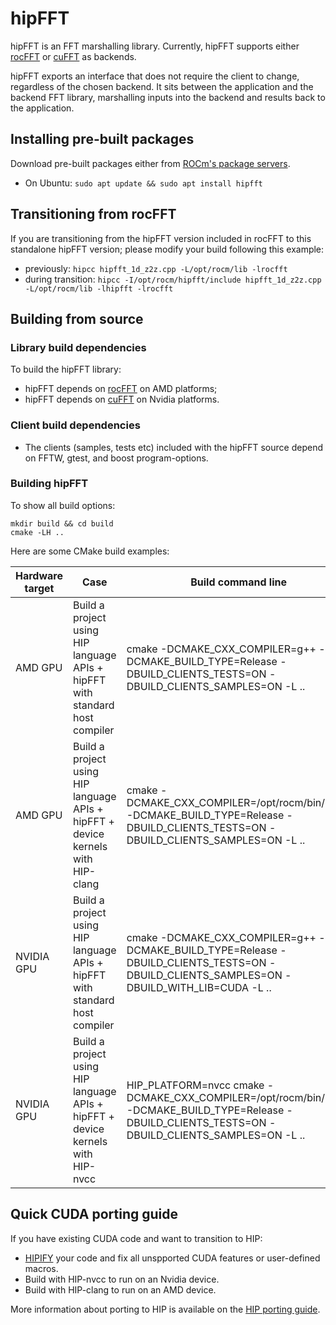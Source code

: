 # hipFFT

hipFFT is an FFT marshalling library. Currently, hipFFT supports
either [rocFFT] or [cuFFT] as backends.

hipFFT exports an interface that does not require the client to
change, regardless of the chosen backend.  It sits between the
application and the backend FFT library, marshalling inputs into the
backend and results back to the application.

[rocFFT]: https://github.com/ROCmSoftwarePlatform/rocFFT
[cuFFT]: https://developer.nvidia.com/cufft

## Installing pre-built packages

Download pre-built packages either from [ROCm's package servers].

* On Ubuntu: `sudo apt update && sudo apt install hipfft`

[ROCm's package servers]: https://rocmdocs.amd.com/en/latest/Installation_Guide/Installation-Guide.html

## Transitioning from rocFFT

If you are transitioning from the hipFFT version included in rocFFT to
this standalone hipFFT version; please modify your build following
this example:

* previously: `hipcc hipfft_1d_z2z.cpp -L/opt/rocm/lib -lrocfft`
* during transition: `hipcc -I/opt/rocm/hipfft/include hipfft_1d_z2z.cpp -L/opt/rocm/lib -lhipfft -lrocfft`

## Building from source

### Library build dependencies

To build the hipFFT library:
* hipFFT depends on [rocFFT] on AMD platforms;
* hipFFT depends on [cuFFT] on Nvidia platforms.

### Client build dependencies

* The clients (samples, tests etc) included with the hipFFT source
  depend on FFTW, gtest, and boost program-options.

### Building hipFFT

To show all build options:

    mkdir build && cd build
    cmake -LH ..
    
Here are some CMake build examples:

| Hardware target | Case                                                                             | Build command line                                                                                                                                    |
| ---             | ---                                                                              | ---                                                                                                                                                   |
| AMD GPU         | Build a project using HIP language APIs + hipFFT with standard host compiler     | cmake -DCMAKE_CXX_COMPILER=g++ -DCMAKE_BUILD_TYPE=Release -DBUILD_CLIENTS_TESTS=ON -DBUILD_CLIENTS_SAMPLES=ON -L ..                                   |
| AMD GPU         | Build a project using HIP language APIs + hipFFT + device kernels with HIP-clang | cmake -DCMAKE_CXX_COMPILER=/opt/rocm/bin/hipcc -DCMAKE_BUILD_TYPE=Release -DBUILD_CLIENTS_TESTS=ON -DBUILD_CLIENTS_SAMPLES=ON -L ..                   |
| NVIDIA GPU      | Build a project using HIP language APIs + hipFFT with standard host compiler     | cmake -DCMAKE_CXX_COMPILER=g++ -DCMAKE_BUILD_TYPE=Release -DBUILD_CLIENTS_TESTS=ON -DBUILD_CLIENTS_SAMPLES=ON -DBUILD_WITH_LIB=CUDA -L ..             |
| NVIDIA GPU      | Build a project using HIP language APIs + hipFFT + device kernels with HIP-nvcc  | HIP_PLATFORM=nvcc cmake -DCMAKE_CXX_COMPILER=/opt/rocm/bin/hipcc -DCMAKE_BUILD_TYPE=Release -DBUILD_CLIENTS_TESTS=ON -DBUILD_CLIENTS_SAMPLES=ON -L .. |

## Quick CUDA porting guide

If you have existing CUDA code and want to transition to HIP:
* [HIPIFY] your code and fix all unspported CUDA features or user-defined macros.
* Build with HIP-nvcc to run on an Nvidia device.
* Build with HIP-clang to run on an AMD device.

More information about porting to HIP is available on the [HIP porting guide].

[HIPIFY]: https://github.com/ROCm-Developer-Tools/HIPIFY
[HIP porting guide]: https://rocmdocs.amd.com/en/latest/Programming_Guides/HIP-porting-guide.html



